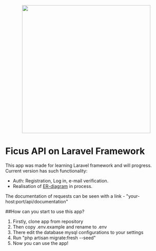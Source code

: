 <p align="center"><a href="https://laravel.com" target="_blank"><img src="http://www.scottwhitehouse.com/wp-content/uploads/2011/11/ficus_logo_bw.jpg" width="400"></a></p>


# Ficus API on Laravel Framework

This app was made for learning Laravel framework and will progress. Current version has such functionality:
- Auth: Registration, Log in, e-mail verification.
- Realisation of [ER-diagram](https://app.diagrams.net/#G1U2YTdIwFgnVZz0NbWUNfm4H1htR7ggsb)  in process.


The documentation of requests can be seen with a link - "your-host:port/api/documentation"

##How can you start to use this app?
1. Firstly, clone app from repository
2. Then copy .env.example and rename to .env
3. There edit the database mysql configurations to your settings
4. Run "php artisan migrate:fresh --seed"
5. Now you can use the app!
